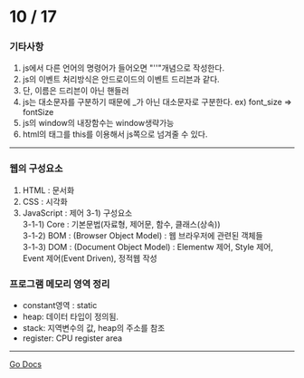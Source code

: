 10 / 17
===

### 기타사항

1. js에서 다른 언어의 명령어가 들어오면 "''"개념으로 작성한다.
2. js의 이벤트 처리방식은 안드로이드의 이벤트 드리븐과 같다.
3. 단, 이름은 드리븐이 아닌 핸들러
4. js는 대소문자를 구분하기 때문에 _가 아닌 대소문자로 구분한다. ex) font_size => fontSize
5. js의 window의 내장함수는  window생략가능
6. html의 태그를 this를 이용해서 js쪽으로 넘겨줄 수 있다.

---

### 웹의 구성요소

1. HTML : 문서화
2. CSS : 시각화
3. JavaScript : 제어
    3-1) 구성요소  
    3-1-1) Core : 기본문법(자료형, 제어문, 함수, 클래스(상속))  
    3-1-2) BOM : (Browser Object Model) : 웹 브라우저에 관련된 객체들  
    3-1-3) DOM : (Document Object Model) : Elementw 제어, Style 제어, Event 제어(Event Driven),  정적웹 작성 

### 프로그램 메모리 영역 정리

* constant영역 : static
* heap: 데이터 타입이 정의됨.
* stack: 지역변수의 값, heap의 주소를 참조
* register: CPU register area

---
[Go Docs](https://github.com/MristerWing/PrivateProject/tree/subDrive/5.MVC/Docs)  